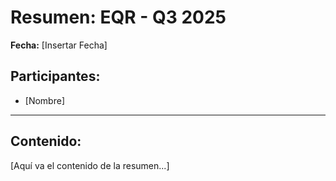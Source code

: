 # Resumen: EQR - Q3 2025

**Fecha:** [Insertar Fecha]

## Participantes:
* [Nombre]

---

## Contenido:

[Aquí va el contenido de la resumen...]